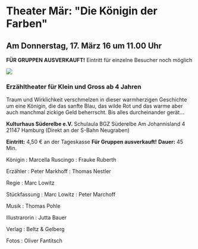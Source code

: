 # Theater Mär: "Die Königin der Farben"

## Am Donnerstag, 17. März 16 um 11.00 Uhr

**FÜR GRUPPEN AUSVERKAUFT!** 
Eintritt für einzelne Besucher noch möglich

![](resources/_wsb_514x725_K$C3$B6nigin.jpg)

### Erzähltheater für Klein und Gross ab 4 Jahren

Traum und Wirklichkeit verschmelzen in dieser warmherzigen Geschichte um
eine Königin, die das sanfte Blau, das wilde Rot und das warme aber auch
manchmal zickige Geld beherrscht. Bis alles durcheinander gerät...

**Kulturhaus Süderelbe e.V.** 
Schulaula BGZ Süderelbe 
Am Johannisland 4 
21147 Hamburg 
(Direkt an der S-Bahn Neugraben) 

**Eintritt:** 4,50 € an der Tageskasse 
**Für Gruppen ausverkauft!** 
**Dauer:** 45 Min.

Königin
:   Marcella Ruscingo
:   Frauke Ruberth

Erzähler
:   Peter Markhoff
:   Thomas Nestler

Regie
:   Marc Lowitz

Stückfassung
:   Marc Lowitz
:   Peter Marchoff

Musik
:   Thomas Pohle

Illustrarorin
:   Jutta Bauer

Verlag
:   Beltz & Gelberg

Fotos
:   Oliver Fantitsch

